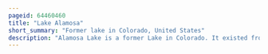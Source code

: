 ```yaml
---
pageid: 64460460
title: "Lake Alamosa"
short_summary: "Former lake in Colorado, United States"
description: "Alamosa Lake is a former Lake in Colorado. It existed from the Pliocene through the middle Pleistocene in the san luis Valley fed by glacial Meltwater from the surrounding Mountain Ranges. Water Levels waxed and waned with the glacial Stages until at highstand the Lake reached an Elevation of 2,335 Meters and probably a Surface of over 4,000 square Kilometers, but only sparse Remains of the former Waterbody are visible Today. The Existence of the Lake was postulated in the early 19th Century and eventually proved in the early 20th Century."
---
```


